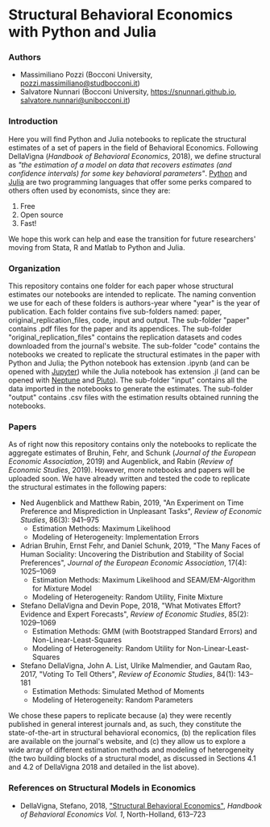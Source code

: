 # Structural Behavioral Economics with Python and Julia

### Authors

- Massimiliano Pozzi (Bocconi University, pozzi.massimiliano@studbocconi.it)
- Salvatore Nunnari (Bocconi University, https://snunnari.github.io, salvatore.nunnari@unibocconi.it)

### Introduction

Here you will find Python and Julia notebooks to replicate the structural estimates of a set of papers in the field of Behavioral Economics. Following DellaVigna (*Handbook of Behavioral Economics*, 2018), we define structural as *"the estimation of a model on data that recovers estimates (and confidence intervals) for some key behavioral parameters"*. [Python](https://www.python.org) and [Julia](https://julialang.org) are two programming languages that offer some perks compared to others often used by economists, since they are:

1. Free
2. Open source 
3. Fast!

We hope this work can help and ease the transition for future researchers' moving from Stata, R and Matlab to Python and Julia.

### Organization

This repository contains one folder for each paper whose structural estimates our notebooks are intended to replicate. The naming convention we use for each of these folders is authors-year where "year" is the year of publication. Each folder contains five sub-folders named: paper, original_replication_files, code, input and output. The sub-folder "paper" contains .pdf files for the paper and its appendices. The sub-folder "original_replication_files" contains the replication datasets and codes downloaded from the journal's website. The sub-folder "code" contains the notebooks we created to replicate the structural estimates in the paper with Python and Julia; the Python notebook has extension .ipynb (and can be opened with [Jupyter](https://jupyter.org)) while the Julia notebook has extension .jl (and can be opened with [Neptune](https://github.com/compleathorseplayer/Neptune.jl) and [Pluto](https://github.com/fonsp/Pluto.jl)). The sub-folder "input" contains all the data imported in the notebooks to generate the estimates. The sub-folder "output" contains .csv files with the estimation results obtained running the notebooks.

### Papers

As of right now this repository contains only the notebooks to replicate the aggregate estimates of Bruhin, Fehr, and Schunk (*Journal of the European Economic Association*, 2019) and Augenblick, and Rabin (*Review of Economic Studies*, 2019). However, more notebooks and papers will be uploaded soon. We have already written and tested the code to replicate the structural estimates in the following papers: 

- Ned Augenblick and Matthew Rabin, 2019, "An Experiment on Time Preference and Misprediction in Unpleasant Tasks", *Review of Economic Studies*, 86(3): 941&ndash;975
	- Estimation Methods: Maximum Likelihood
	- Modeling of Heterogeneity: Implementation Errors
- Adrian Bruhin, Ernst Fehr, and Daniel Schunk, 2019, "The Many Faces of Human Sociality: Uncovering the Distribution and Stability of Social Preferences", *Journal of the European Economic Association*, 17(4): 1025&ndash;1069
	- Estimation Methods: Maximum Likelihood and SEAM/EM-Algorithm for Mixture Model
	- Modeling of Heterogeneity: Random Utility, Finite Mixture
- Stefano DellaVigna and Devin Pope, 2018, "What Motivates Effort? Evidence and Expert Forecasts", *Review of Economic Studies*, 85(2): 1029&ndash;1069
	- Estimation Methods: GMM (with Bootstrapped Standard Errors) and Non-Linear-Least-Squares
	- Modeling of Heterogeneity: Random Utility for Non-Linear-Least-Squares
- Stefano DellaVigna, John A. List, Ulrike Malmendier, and Gautam Rao, 2017, "Voting To Tell Others", *Review of Economic Studies*, 84(1): 143&ndash;181
	- Estimation Methods: Simulated Method of Moments
	- Modeling of Heterogeneity: Random Parameters			

We chose these papers to replicate because (a) they were recently published in general interest journals and, as such, they constitute the state-of-the-art in structural behavioral economics, (b) the replication files are available on the journal's website, and (c) they allow us to explore a wide array of different estimation methods and modeling of heterogeneity (the two building blocks of a structural model, as discussed in Sections 4.1 and 4.2 of DellaVigna 2018 and detailed in the list above).
 
 ### References on Structural Models in Economics
 
 - DellaVigna, Stefano, 2018, ["Structural Behavioral Economics"](http://snunnari.github.io/dellavigna2018), *Handbook of Behavioral Economics Vol. 1*, North-Holland, 613&ndash;723
